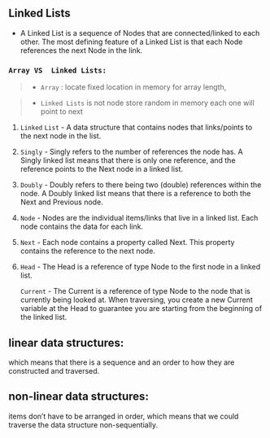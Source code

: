 ## Linked Lists

-	A Linked List is a sequence of Nodes that are connected/linked to each other. The most defining feature of a Linked List is that each Node references the next Node in the link.

### `Array VS  Linked Lists:`
> -	`Array` : locate fixed location in memory for array length, 

> - `Linked Lists` is not node store random in memory each one will point to next 

1.	`Linked` `List` - A data structure that contains nodes that links/points to the next node in the list.

2.	`Singly` - Singly refers to the number of references the node has. A Singly linked list means that there is only one reference, and the reference points to the Next node in a linked list.

3.	`Doubly` - Doubly refers to there being two (double) references within the node. A Doubly linked list means that there is a reference to both the Next and Previous node.

4.	`Node` - Nodes are the individual items/links that live in a linked list. Each node contains the data for each link.

5.	`Next` - Each node contains a property called Next. This property contains the reference to the next node.

6.	`Head` - The Head is a reference of type Node to the first node in a linked list.

	`Current` - The Current is a reference of type Node to the node that is currently being looked at. When traversing, you create a new Current variable at the Head to guarantee you are starting from the beginning of the linked list.


## linear data structures:
which means that there is a sequence and an order to how they are constructed and traversed.

## non-linear data structures:
 items don’t have to be arranged in order, which means that we could traverse the data structure non-sequentially.

